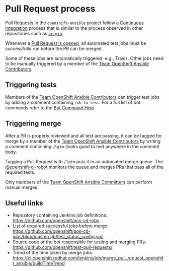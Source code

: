 # Pull Request process

Pull Requests in the `openshift-ansible` project follow a
[Continuous](https://en.wikipedia.org/wiki/Continuous_integration)
[Integration](https://martinfowler.com/articles/continuousIntegration.html)
process that is similar to the process observed in other repositories such as
[`origin`](https://github.com/openshift/origin).

Whenever a
[Pull Request is opened](../CONTRIBUTING.md#submitting-contributions), all
automated test jobs must be successfully run before the PR can be merged.

Some of these jobs are automatically triggered, e.g., Travis.
Other jobs need to be manually triggered by a member of the
[Team OpenShift Ansible Contributors](https://github.com/orgs/openshift/teams/team-openshift-ansible-contributors).

## Triggering tests

Members of the [Team OpenShift Ansible
Contributors](https://github.com/orgs/openshift/teams/team-openshift-ansible-contributors)
can trigger test jobs by adding a comment containing
`/ok-to-test`. For a full list of bot commands refer to the [Bot Command
Help](https://deck-ci.svc.ci.openshift.org/command-help?repo=openshift%2Fopenshift-ansible).

## Triggering merge

After a PR is properly reviewed and all test are passing, it can be
tagged for merge by a member of the [Team OpenShift Ansible
Contributors](https://github.com/orgs/openshift/teams/team-openshift-ansible-contributors)
by writing a comment containing `/lgtm` (looks good to me) anywhere in
the comment body.

Tagging a Pull Request with `/lgtm` puts it in an automated merge
queue. The
[@openshift-ci-robot](https://github.com/openshift-ci-robot) monitors
the queue and merges PRs that pass all of the required tests.

Only members of the
[Team OpenShift Ansible Committers](https://github.com/orgs/openshift/teams/team-openshift-ansible-committers)
can perform manual merges.

## Useful links

- Repository containing Jenkins job definitions: https://github.com/openshift/aos-cd-jobs
- List of required successful jobs before merge: https://github.com/openshift/aos-cd-jobs/blob/master/sjb/test_status_config.yml
- Source code of the bot responsible for testing and merging PRs: https://github.com/openshift/test-pull-requests/
- Trend of the time taken by merge jobs: https://ci.openshift.redhat.com/jenkins/job/merge_pull_request_openshift_ansible/buildTimeTrend
